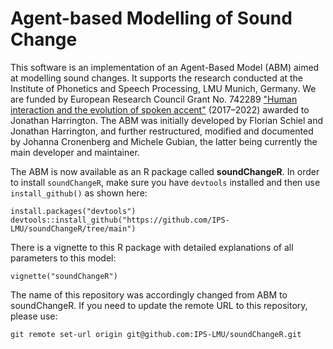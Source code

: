 # Agent-based Modelling of Sound Change

This software is an implementation of an Agent-Based Model (ABM) aimed at modelling sound changes. It supports the research conducted at the Institute of Phonetics and Speech Processing, LMU Munich, Germany. 
We are funded by European Research Council Grant No. 742289 ["Human interaction and the evolution of spoken accent"](https://www.phonetik.uni-muenchen.de/Forschung/interaccent/interAccent.html) (2017–2022) awarded to Jonathan Harrington. 
The ABM was initially developed by Florian Schiel and Jonathan Harrington, and further restructured, modified and documented by Johanna Cronenberg and Michele Gubian, the latter being currently the main developer and maintainer. 

The ABM is now available as an R package called **soundChangeR**. In order to install `soundChangeR`, make sure you have `devtools` installed and then use `install_github()` as shown here:

```
install.packages("devtools")
devtools::install_github("https://github.com/IPS-LMU/soundChangeR/tree/main")
```

There is a vignette to this R package with detailed explanations of all parameters to this model:

```
vignette("soundChangeR")
```

The name of this repository was accordingly changed from ABM to soundChangeR. If you need to update the remote URL to this repository, please use:

```
git remote set-url origin git@github.com:IPS-LMU/soundChangeR.git
```


